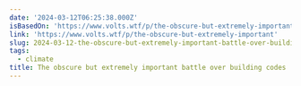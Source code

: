 ```yaml
---
date: '2024-03-12T06:25:38.000Z'
isBasedOn: 'https://www.volts.wtf/p/the-obscure-but-extremely-important'
link: 'https://www.volts.wtf/p/the-obscure-but-extremely-important'
slug: 2024-03-12-the-obscure-but-extremely-important-battle-over-building-codes
tags:
  - climate
title: The obscure but extremely important battle over building codes
---
```


